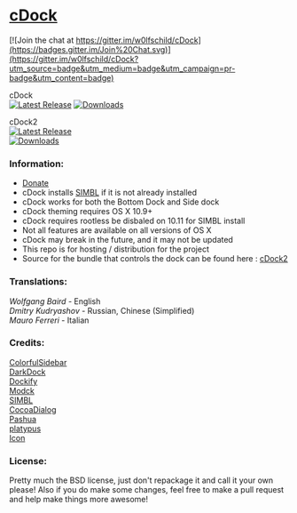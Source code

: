 # [cDock](http://w0lfschild.github.io/cdock.html)

[![Join the chat at https://gitter.im/w0lfschild/cDock](https://badges.gitter.im/Join%20Chat.svg)](https://gitter.im/w0lfschild/cDock?utm_source=badge&utm_medium=badge&utm_campaign=pr-badge&utm_content=badge)  

cDock    
[![Latest Release](https://img.shields.io/github/release/w0lfschild/cDock.svg)](https://github.com/w0lfschild/cDock/releases/latest) 
[![Downloads](https://img.shields.io/github/downloads/w0lfschild/cDock/v9.5/total.svg)](https://github.com/w0lfschild/cDock/archive/master.zip)    

cDock2    
[![Latest Release](https://img.shields.io/github/release/w0lfschild/cDock2.svg)](https://github.com/w0lfschild/cDock/releases/latest)   
[![Downloads](https://img.shields.io/github/downloads/w0lfschild/cDock2/latest/total.svg)](https://github.com/w0lfschild/cDock2/blob/master/release/release.zip?raw=true)  

### Information:
* [Donate](http://w0lfschild.github.io/pages/donate.html)
* cDock installs [SIMBL](http://www.culater.net/software/SIMBL/SIMBL.php) if it is not already installed
* cDock works for both the Bottom Dock and Side dock
* cDock theming requires OS X 10.9+
* cDock requires rootless be disbaled on 10.11 for SIMBL install
* Not all features are available on all versions of OS X
* cDock may break in the future, and it may not be updated
* This repo is for hosting / distribution for the project
* Source for the bundle that controls the dock can be found here : [cDock2](http://github.com/w0lfschild/cDock2)

### Translations:
*Wolfgang Baird* - English    
*Dmitry Kudryashov* - Russian, Chinese (Simplified)    
*Mauro Ferreri* - Italian    

### Credits:  
[ColorfulSidebar](http://cooviewerzoom.web.fc2.com/)    
[DarkDock](http://github.com/b3ll/DarkDock)    
[Dockify](https://github.com/alexzielenski/dockify)    
[Modck](https://github.com/mstg/Modck)    
[SIMBL](http://www.culater.net/software/SIMBL/SIMBL.php)    
[CocoaDialog](http://mstratman.github.io/cocoadialog/)    
[Pashua](http://bluem.net/en/mac/pashua/)    
[platypus](http://sveinbjorn.org/platypus)       
[Icon](http://scafer31000.deviantart.com)    

### License:
Pretty much the BSD license, just don't repackage it and call it your own please!
Also if you do make some changes, feel free to make a pull request and help make things more awesome!
